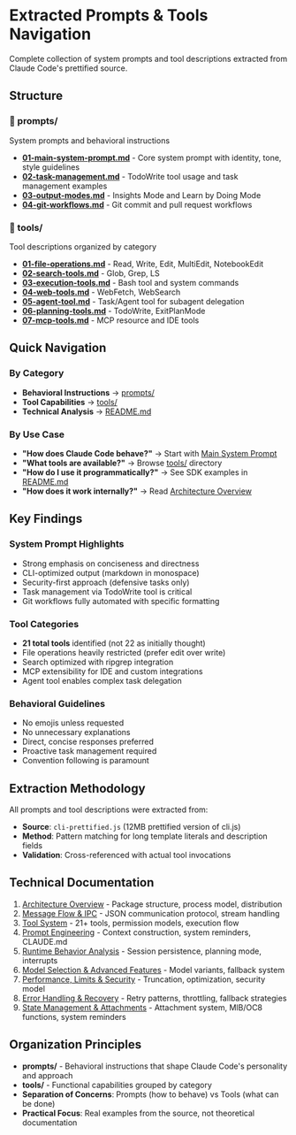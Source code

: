 # Extracted Prompts & Tools Navigation

Complete collection of system prompts and tool descriptions extracted from Claude Code's prettified source.

## Structure

### 📁 prompts/
System prompts and behavioral instructions

- **[01-main-system-prompt.md](./prompts/01-main-system-prompt.md)** - Core system prompt with identity, tone, style guidelines
- **[02-task-management.md](./prompts/02-task-management.md)** - TodoWrite tool usage and task management examples
- **[03-output-modes.md](./prompts/03-output-modes.md)** - Insights Mode and Learn by Doing Mode
- **[04-git-workflows.md](./prompts/04-git-workflows.md)** - Git commit and pull request workflows

### 📁 tools/
Tool descriptions organized by category

- **[01-file-operations.md](./tools/01-file-operations.md)** - Read, Write, Edit, MultiEdit, NotebookEdit
- **[02-search-tools.md](./tools/02-search-tools.md)** - Glob, Grep, LS
- **[03-execution-tools.md](./tools/03-execution-tools.md)** - Bash tool and system commands
- **[04-web-tools.md](./tools/04-web-tools.md)** - WebFetch, WebSearch
- **[05-agent-tool.md](./tools/05-agent-tool.md)** - Task/Agent tool for subagent delegation
- **[06-planning-tools.md](./tools/06-planning-tools.md)** - TodoWrite, ExitPlanMode
- **[07-mcp-tools.md](./tools/07-mcp-tools.md)** - MCP resource and IDE tools

## Quick Navigation

### By Category
- **Behavioral Instructions** → [prompts/](./prompts/)
- **Tool Capabilities** → [tools/](./tools/)
- **Technical Analysis** → [README.md](./README.md)

### By Use Case
- **"How does Claude Code behave?"** → Start with [Main System Prompt](./prompts/01-main-system-prompt.md)
- **"What tools are available?"** → Browse [tools/](./tools/) directory
- **"How do I use it programmatically?"** → See SDK examples in [README.md](./README.md#quick-start-guide)
- **"How does it work internally?"** → Read [Architecture Overview](./01-architecture-overview.md)

## Key Findings

### System Prompt Highlights
- Strong emphasis on conciseness and directness
- CLI-optimized output (markdown in monospace)
- Security-first approach (defensive tasks only)
- Task management via TodoWrite tool is critical
- Git workflows fully automated with specific formatting

### Tool Categories
- **21 total tools** identified (not 22 as initially thought)
- File operations heavily restricted (prefer edit over write)
- Search optimized with ripgrep integration
- MCP extensibility for IDE and custom integrations
- Agent tool enables complex task delegation

### Behavioral Guidelines
- No emojis unless requested
- No unnecessary explanations
- Direct, concise responses preferred
- Proactive task management required
- Convention following is paramount

## Extraction Methodology

All prompts and tool descriptions were extracted from:
- **Source**: `cli-prettified.js` (12MB prettified version of cli.js)
- **Method**: Pattern matching for long template literals and description fields
- **Validation**: Cross-referenced with actual tool invocations

## Technical Documentation

1. [Architecture Overview](./01-architecture-overview.md) - Package structure, process model, distribution
2. [Message Flow & IPC](./02-message-flow-ipc.md) - JSON communication protocol, stream handling
3. [Tool System](./03-tool-system.md) - 21+ tools, permission models, execution flow
4. [Prompt Engineering](./04-prompt-engineering.md) - Context construction, system reminders, CLAUDE.md
5. [Runtime Behavior Analysis](./05-runtime-behavior-analysis.md) - Session persistence, planning mode, interrupts
6. [Model Selection & Advanced Features](./06-model-selection-and-advanced-features.md) - Model variants, fallback system
7. [Performance, Limits & Security](./07-performance-limits-security.md) - Truncation, optimization, security model
8. [Error Handling & Recovery](./08-error-handling-and-recovery.md) - Retry patterns, throttling, fallback strategies
9. [State Management & Attachments](./09-state-management-attachments.md) - Attachment system, MlB/OC8 functions, system reminders

## Organization Principles

- **prompts/** - Behavioral instructions that shape Claude Code's personality and approach
- **tools/** - Functional capabilities grouped by category
- **Separation of Concerns**: Prompts (how to behave) vs Tools (what can be done)
- **Practical Focus**: Real examples from the source, not theoretical documentation